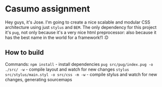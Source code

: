 # Casumo assignment

Hey guys, it's Jose. I'm going to create a nice scalable and modular CSS architecture using just `stylus` and `BEM`. The only dependency for this project it's `pug`, not only because it's a very nice html preprocessor: also because it has the best name in the world for a framework!1 :D

## How to build
Commands:
  `npm install` - install dependencies
  `pug src/pug/index.pug -o ./src/ -w` - compile layout and watch for new changes
  `stylus src/stylus/main.styl -o src/css -m -w` - compile stylus and watch for new changes, generating sourcemaps
